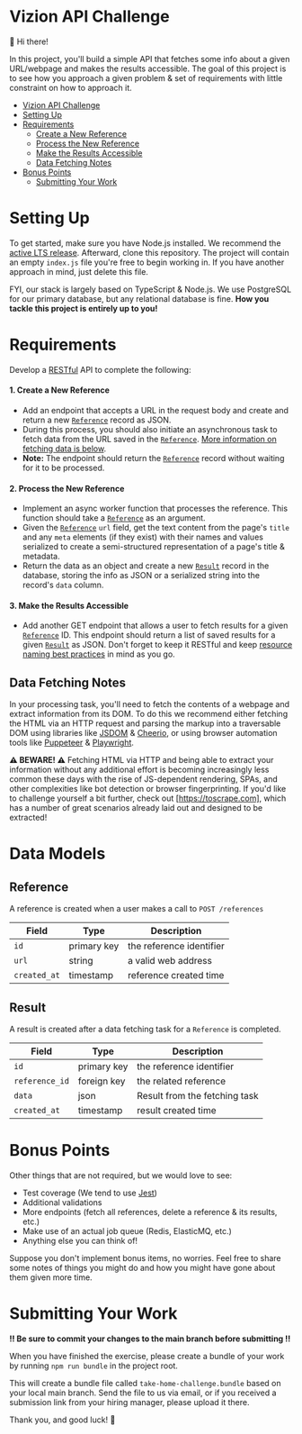 # Vizion API Challenge

:wave: Hi there!

In this project, you'll build a simple API that fetches some info about a given URL/webpage and makes the results accessible. The goal of this project is to see how you approach a given problem & set of requirements with little constraint on how to approach it.

- [Vizion API Challenge](#vizion-api-challenge)
- [Setting Up](#setting-up)
- [Requirements](#requirements)
  - [Create a New Reference](#1-create-a-new-reference)
  - [Process the New Reference](#2-process-the-new-reference)
  - [Make the Results Accessible](#3-make-the-results-accessible)
  - [Data Fetching Notes](#data-fetching-notes)
- [Bonus Points](#bonus-points)
  - [Submitting Your Work](#submitting-your-work)

# Setting Up

To get started, make sure you have Node.js installed. We recommend the [active LTS release](https://nodejs.org/en/about/releases/). Afterward, clone this repository. The project will contain an empty `index.js` file you're free to begin working in. If you have another approach in mind, just delete this file.

FYI, our stack is largely based on TypeScript & Node.js. We use PostgreSQL for our primary database, but any relational database is fine. **How you tackle this project is entirely up to you!**

# Requirements

Develop a [RESTful](https://restfulapi.net/) API to complete the following:

#### 1. Create a New Reference

- Add an endpoint that accepts a URL in the request body and create and return a new [`Reference`](#reference) record as JSON.
- During this process, you should also initiate an asynchronous task to fetch data from the URL saved in the [`Reference`](#reference). [More information on fetching data is below](#data-fetching-notes).
- **Note:** The endpoint should return the [`Reference`](#reference) record without waiting for it to be processed.

#### 2. Process the New Reference

- Implement an async worker function that processes the reference. This function should take a [`Reference`](#reference) as an argument.
- Given the [`Reference`](#reference) `url` field, get the text content from the page's `title` and any `meta` elements (if they exist) with their names and values serialized to create a semi-structured representation of a page's title & metadata.
- Return the data as an object and create a new [`Result`](#result) record in the database, storing the info as JSON or a serialized string into the record's `data` column.

#### 3. Make the Results Accessible

- Add another GET endpoint that allows a user to fetch results for a given [`Reference`](#reference) ID. This endpoint should return a list of saved results for a given [`Result`](#result) as JSON. Don't forget to keep it RESTful and keep [resource naming best practices](https://restfulapi.net/resource-naming/) in mind as you go.

## Data Fetching Notes

In your processing task, you'll need to fetch the contents of a webpage and extract information from its DOM. To do this we recommend either fetching the HTML via an HTTP request and parsing the markup into a traversable DOM using libraries like [JSDOM](https://github.com/jsdom/jsdom) & [Cheerio](https://cheerio.js.org/), or using browser automation tools like [Puppeteer](https://github.com/puppeteer/puppeteer) & [Playwright](https://playwright.dev/).

**⚠️ BEWARE! ⚠️**
Fetching HTML via HTTP and being able to extract your information without any additional effort is becoming increasingly less common these days with the rise of JS-dependent rendering, SPAs, and other complexities like bot detection or browser fingerprinting. If you'd like to challenge yourself a bit further, check out [https://toscrape.com], which has a number of great scenarios already laid out and designed to be extracted!

# Data Models

## Reference

A reference is created when a user makes a call to `POST /references`

| Field        | Type        | Description              |
| ------------ | ----------- | ------------------------ |
| `id`         | primary key | the reference identifier |
| `url`        | string      | a valid web address      |
| `created_at` | timestamp   | reference created time   |

## Result

A result is created after a data fetching task for a `Reference` is completed.

| Field          | Type        | Description                   |
| -------------- | ----------- | ----------------------------- |
| `id`           | primary key | the reference identifier      |
| `reference_id` | foreign key | the related reference         |
| `data`         | json        | Result from the fetching task |
| `created_at`   | timestamp   | result created time           |

# Bonus Points

Other things that are not required, but we would love to see:

- Test coverage (We tend to use [Jest](https://jestjs.io/))
- Additional validations
- More endpoints (fetch all references, delete a reference & its results, etc.)
- Make use of an actual job queue (Redis, ElasticMQ, etc.)
- Anything else you can think of!

Suppose you don't implement bonus items, no worries. Feel free to share some notes of things you might do and how you might have gone about them given more time.

# Submitting Your Work

**:bangbang: Be sure to commit your changes to the main branch before submitting :bangbang:**

When you have finished the exercise, please create a bundle of your work by running `npm run bundle` in the project root.

This will create a bundle file called `take-home-challenge.bundle` based on your local main branch. Send the file to us via email, or if you received a submission link from your hiring manager, please upload it there.

Thank you, and good luck! :pray:
